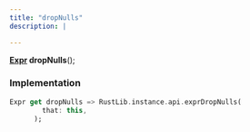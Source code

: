 ```yaml
---
title: "dropNulls"
description: |

---
```

<span class="dart-code"><strong>[Expr] dropNulls</strong>();</span>


### Implementation
```dart
Expr get dropNulls => RustLib.instance.api.exprDropNulls(
        that: this,
      );
```

[Expr]: /reference/classes/expr